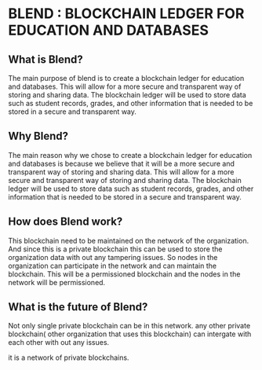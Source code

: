 
# BLEND : BLOCKCHAIN LEDGER FOR EDUCATION AND DATABASES

## What is Blend?
The main purpose of blend is to create a blockchain ledger for education and databases. This will allow for a more secure and transparent way of storing and sharing data. The blockchain ledger will be used to store data such as student records, grades, and other information that is needed to be stored in a secure and transparent way.

## Why Blend?
The main reason why we chose to create a blockchain ledger for education and databases is because we believe that it will be a more secure and transparent way of storing and sharing data. This will allow for a more secure and transparent way of storing and sharing data. The blockchain ledger will be used to store data such as student records, grades, and other information that is needed to be stored in a secure and transparent way.

## How does Blend work?
This blockchain need to be maintained on the network of the organization. And since this is a private blockchain this can be used to store the organization data with out any tampering issues. So nodes in the organization can participate in the network and can maintain the blockchain. This will be a permissioned blockchain and the nodes in the network will be permissioned.

## What is the future of Blend?

Not only single private blockchain can be in this network. any other private blockchain( other organization that uses this blockchain) can intergate with each other with out any issues.

it is a network of private blockchains.